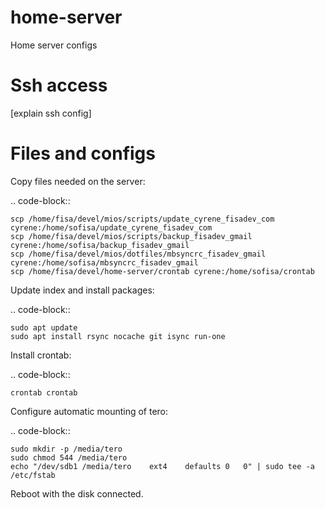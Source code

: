 # home-server
Home server configs

# Ssh access

[explain ssh config]

# Files and configs

Copy files needed on the server:

.. code-block::

    scp /home/fisa/devel/mios/scripts/update_cyrene_fisadev_com cyrene:/home/sofisa/update_cyrene_fisadev_com
    scp /home/fisa/devel/mios/scripts/backup_fisadev_gmail cyrene:/home/sofisa/backup_fisadev_gmail
    scp /home/fisa/devel/mios/dotfiles/mbsyncrc_fisadev_gmail cyrene:/home/sofisa/mbsyncrc_fisadev_gmail
    scp /home/fisa/devel/home-server/crontab cyrene:/home/sofisa/crontab


Update index and install packages:

.. code-block::

    sudo apt update
    sudo apt install rsync nocache git isync run-one


Install crontab:

.. code-block::

    crontab crontab


Configure automatic mounting of tero:

.. code-block::

    sudo mkdir -p /media/tero
    sudo chmod 544 /media/tero
    echo "/dev/sdb1 /media/tero    ext4    defaults 0   0" | sudo tee -a /etc/fstab

Reboot with the disk connected.
